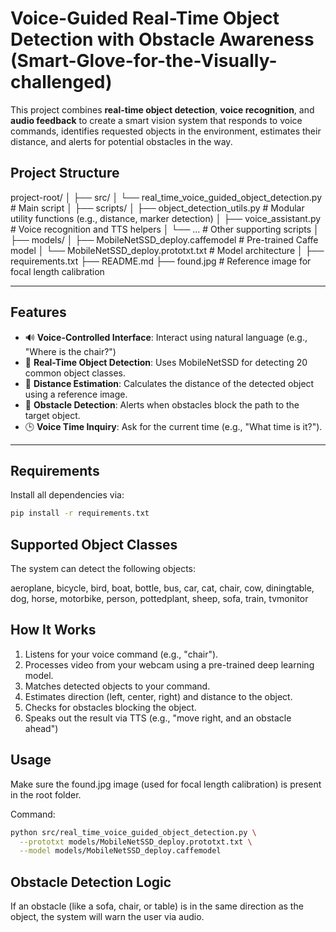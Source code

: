 # Voice-Guided Real-Time Object Detection with Obstacle Awareness (Smart-Glove-for-the-Visually-challenged)

This project combines **real-time object detection**, **voice recognition**, and **audio feedback** to create a smart vision system that responds to voice commands, identifies requested objects in the environment, estimates their distance, and alerts for potential obstacles in the way.

## Project Structure

project-root/
│
├── src/
│ └── real_time_voice_guided_object_detection.py # Main script
│
├── scripts/
│ ├── object_detection_utils.py # Modular utility functions (e.g., distance, marker detection)
│ ├── voice_assistant.py # Voice recognition and TTS helpers
│ └── ... # Other supporting scripts
│
├── models/
│ ├── MobileNetSSD_deploy.caffemodel # Pre-trained Caffe model
│ └── MobileNetSSD_deploy.prototxt.txt # Model architecture
│
├── requirements.txt
├── README.md
├── found.jpg # Reference image for focal length calibration


---

## Features

- 🔊 **Voice-Controlled Interface**: Interact using natural language (e.g., "Where is the chair?")
- 🎯 **Real-Time Object Detection**: Uses MobileNetSSD for detecting 20 common object classes.
- 📏 **Distance Estimation**: Calculates the distance of the detected object using a reference image.
- 🚧 **Obstacle Detection**: Alerts when obstacles block the path to the target object.
- 🕒 **Voice Time Inquiry**: Ask for the current time (e.g., "What time is it?").

---

## Requirements

Install all dependencies via:

```bash
pip install -r requirements.txt

```


## Supported Object Classes

The system can detect the following objects:

aeroplane, bicycle, bird, boat, bottle, bus, car, cat, chair, cow,
diningtable, dog, horse, motorbike, person, pottedplant, sheep,
sofa, train, tvmonitor




## How It Works

1) Listens for your voice command (e.g., "chair").
2) Processes video from your webcam using a pre-trained deep learning model.
3) Matches detected objects to your command.
4) Estimates direction (left, center, right) and distance to the object.
5) Checks for obstacles blocking the object.
6) Speaks out the result via TTS (e.g., "move right, and an obstacle ahead")


## Usage


Make sure the found.jpg image (used for focal length calibration) is present in the root folder.

Command:

``` bash
python src/real_time_voice_guided_object_detection.py \
  --prototxt models/MobileNetSSD_deploy.prototxt.txt \
  --model models/MobileNetSSD_deploy.caffemodel

```


## Obstacle Detection Logic

If an obstacle (like a sofa, chair, or table) is in the same direction as the object, the system will warn the user via audio.






